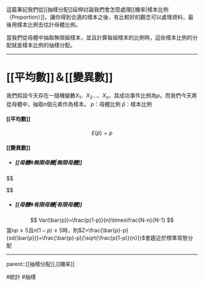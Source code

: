 這篇筆記我們從[[抽樣分配]]延伸討論我們會怎麼處理[[機率|樣本比例（Proportion）]]，讓你得到合適的樣本之後，有比較好的觀念可以處理資料，最後用樣本比例去估計母體比例。

當我們從母體中抽取無限組樣本，並且計算每組樣本的比例時，這些樣本比例的分配就是樣本比例的抽樣分配。
- - -
# [[平均數]]＆[[變異數]]
我們假設今天存在一隨機變數$X_1、X_2\ldots、X_n$，其成功事件比例為$p$。而我們今天將從母體中，抽取n個元素作為樣本。
$p$：母體比例
$\bar{p}$：樣本比例
#### [[平均數]]
$$E(\bar{p})=p$$

#### [[變異數]]
- ##### [[母體#無限母體|無限母體]]
$$

$$
- ##### [[母體#有限母體|有限母體]]
$$
Var(\bar{p})=\frac{p(1-p)}{n}\times\frac{N-n}{N-1}
$$
當$np\geq 5$且$n(1-p)\geq 5$時，則$Z=\frac{\bar{p}-p}{sd(\bar{p})}=\frac{\bar{p}-p}{\sqrt{\frac{p(1-p)}{n}}}$會趨近於標準常態分配
- - -
parent::[[抽樣分配]],[[機率]]

#統計 #抽樣 